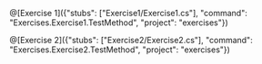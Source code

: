 
@[Exercise 1]({"stubs": ["Exercise1/Exercise1.cs"], "command": "Exercises.Exercise1.TestMethod", "project": "exercises"})

@[Exercise 2]({"stubs": ["Exercise2/Exercise2.cs"], "command": "Exercises.Exercise2.TestMethod", "project": "exercises"})
